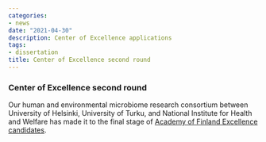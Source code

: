 ```yaml
---
categories:
- news
date: "2021-04-30"
description: Center of Excellence applications
tags:
- dissertation
title: Center of Excellence second round
---
```



### Center of Excellence second round

Our human and environmental microbiome research consortium between University of Helsinki, University of Turku, and National Institute for Health and Welfare has made it to the final stage of [Academy of Finland Excellence candidates](https://www.aka.fi/en/about-us/whats-new/press-releases/2021/academy-of-finland-selects-34-centre-of-excellence-candidates-to-second-call-stage/).







